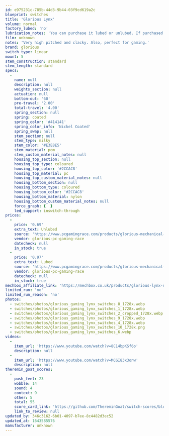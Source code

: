 ```yaml
---
id: e975231c-785b-44d3-9b44-03f9cd619a2c
blueprint: switches
title: 'Glorious Lynx'
volume: normal
factory_lubed: 'no'
lubrication_notes: 'You can purchase it lubed or unlubed. If purchased unlubed lube it like a normal linear.'
film: unknown
notes: 'Very high pitched and clacky. Also, perfect for gaming.'
brand: glorious
switch_type: linear
mount: 5
stem_construction: standard
stem_length: standard
specs:
  -
    name: null
    description: null
    weights_section: null
    actuation: null
    bottom-out: '60'
    pre-travel: '2.00'
    total-travel: '4.00'
    spring_section: null
    spring: coated
    spring_color: '#414141'
    spring_color_info: 'Nickel Coated'
    spring_swap: null
    stem_section: null
    stem_type: milky
    stem_color: '#E3E8E5'
    stem_material: pom
    stem_custom_material_notes: null
    housing_top_section: null
    housing_top_type: coloured
    housing_top_color: '#2CCAC8'
    housing_top_material: pc
    housing_top_custom_material_notes: null
    housing_bottom_section: null
    housing_bottom_type: coloured
    housing_bottom_color: '#2CCAC8'
    housing_bottom_material: nylon
    housing_bottom_custom_material_notes: null
    force_graph: {  }
    led_support: inswitch-through
prices:
  -
    price: '0.69'
    extra_text: Unlubed
    source: 'https://www.pcgamingrace.com/products/glorious-mechanical-switches-lynx'
    vendor: glorious-pc-gaming-race
    datecheck: null
    in_stock: true
  -
    price: '0.97'
    extra_text: Lubed
    source: 'https://www.pcgamingrace.com/products/glorious-mechanical-switches-lynx'
    vendor: glorious-pc-gaming-race
    datecheck: null
    in_stock: true
mechbox_affiliate_link: 'https://mechbox.co.uk/products/glorious-lynx-unlubed-switch-sample?variant=41008228171938'
limited_run: 'no'
limited_run_reason: 'no'
photos:
  - switches/photos/glorious_gaming_lynx_switches_8_1728x.webp
  - switches/photos/glorious_gaming_lynx_switches_1_1728x.webp
  - switches/photos/glorious_gaming_lynx_switches_2_cropped_1728x.webp
  - switches/photos/glorious_gaming_lynx_switches_9_1728x.webp
  - switches/photos/glorious_gaming_lynx_switches_4_1728x.webp
  - switches/photos/glorious_gaming_lynx_switches_10_1728x.png
  - switches/photos/glorious_gaming_lynx_switches_6.webp
videos:
  -
    item_url: 'https://www.youtube.com/watch?v=8C14bpKSf6o'
    description: null
  -
    item_url: 'https://www.youtube.com/watch?v=MCGI83x3onw'
    description: null
theremin_goat_scores:
  -
    push_feel: 23
    wobble: 14
    sound: 4
    context: 9
    other: 5
    total: 55
    score_card_link: 'https://github.com/ThereminGoat/switch-scores/blob/master/Glorious%20Lynx%20(Unlubed).pdf'
    link_to_review: null
updated_by: 346c3162-6b01-4097-b7ee-8c4482d3ec52
updated_at: 1643585576
manufacturer: unknown
---
```

